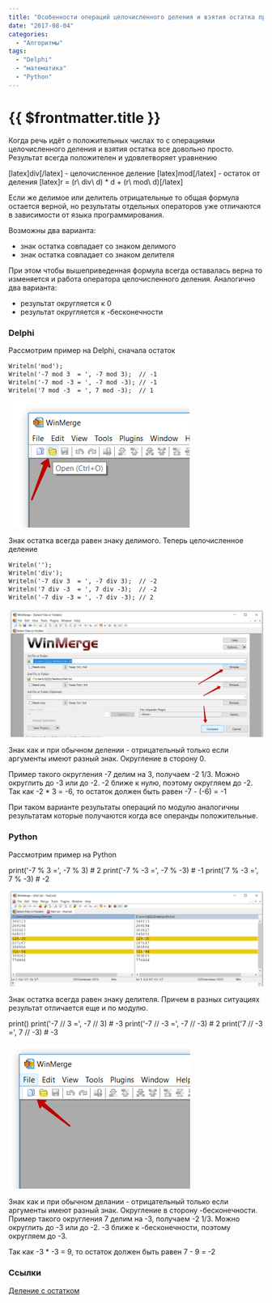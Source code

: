 ```yaml
---
title: "Особенности операций целочисленного деления и взятия остатка при работе с отрицательными числами"
date: "2017-08-04"
categories: 
  - "Алгоритмы"
tags: 
  - "Delphi"
  - "математика"
  - "Python"
---
```


# {{ $frontmatter.title }}

Когда речь идёт о положительных числах то с операциями целочисленного деления и взятия остатка все довольно просто. Результат всегда положителен и удовлетворяет уравнению

\[latex\]div\[/latex\] - целочисленное деление \[latex\]mod\[/latex\] - остаток от деления \[latex\]r = (r\\ div\\ d) \* d + (r\\ mod\\ d)\[/latex\]

Если же делимое или делитель отрицательные то общая формула остается верной, но результаты отдельных операторов уже отличаются в зависимости от языка программирования.

Возможны два варианта:

- знак остатка совпадает со знаком делимого
- знак остатка совпадает со знаком делителя

При этом чтобы вышеприведенная формула всегда оставалась верна то изменяется и работа оператора целочисленного деления. Аналогично два варианта:

- результат округляется к 0
- результат округляется к -бесконечности

### Delphi

Рассмотрим пример на Delphi, сначала остаток

    Writeln('mod');
    Writeln('-7 mod 3  = ', -7 mod 3);  // -1
    Writeln('-7 mod -3 = ', -7 mod -3); // -1
    Writeln('7 mod -3  = ', 7 mod -3);  // 1

![Mod  в Pascal](images/img1.png)

Знак остатка всегда равен знаку делимого. Теперь целочисленное деление

    Writeln('');
    Writeln('div');
    Writeln('-7 div 3  = ', -7 div 3);  // -2
    Writeln('7 div -3  = ', 7 div -3);  // -2
    Writeln('-7 div -3 = ', -7 div -3); // 2

![Div в Pascal](images/img2.png)

Знак как и при обычном делении - отрицательный только если аргументы имеют разный знак. Округление в сторону 0.

Пример такого округления -7 делим на 3, получаем -2 1/3. Можно округлить до -3 или до -2. -2 ближе к нулю, поэтому округляем до -2. Так как -2 \* 3 = -6, то остаток должен быть равен -7 - (-6) = -1

При таком варианте результаты операций по модулю аналогичны результатам которые получаются когда все операнды положительные.

### Python

Рассмотрим пример на Python

print('-7 % 3  =', -7 % 3)  # 2
print('-7 % -3 =', -7 % -3) # -1
print('7 % -3  =', 7 % -3)  # -2

![Остаток от деления в Python](images/img3.png)

Знак остатка всегда равен знаку делителя. Причем в разных ситуациях результат отличается еще и по модулю.

print()
print('-7 // 3   =', -7 // 3)  # -3
print('-7 // -3  =', -7 // -3) # 2 
print('7 // -3   =', 7 // -3)  # -3

![Целочисленное деление в Python](images/img4.png)

Знак как и при обычном делании - отрицательный только если аргументы имеют разный знак. Округление в сторону -бесконечности. Пример такого округления 7 делим на -3, получаем -2 1/3. Можно округлить до -3 или до -2. -3 ближе к -бесконечности, поэтому округляем до -3.

Так как -3 \* -3 = 9, то остаток должен быть равен 7 - 9 = -2

### Ссылки

[Деление с остатком](https://ru.wikipedia.org/wiki/Деление_с_остатком)
